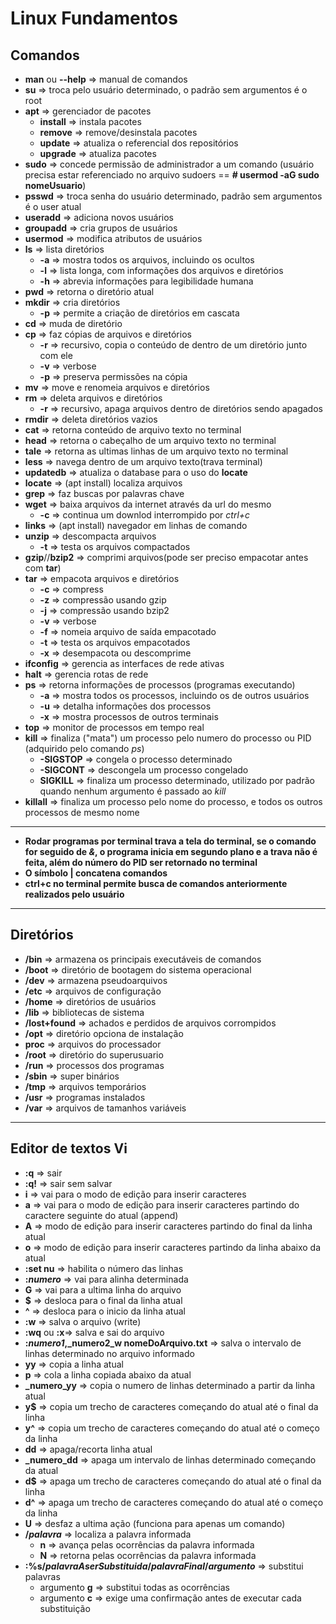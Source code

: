 # Linux Fundamentos

## Comandos

* **man** ou **--help** => manual de comandos
* **su** => troca pelo usuário determinado, o padrão sem argumentos é o root
* **apt** => gerenciador de pacotes
	- **install** => instala pacotes
	- **remove** => remove/desinstala pacotes
	- **update** => atualiza o referencial dos repositórios
	- **upgrade** => atualiza pacotes
* **sudo** => concede permissão de administrador a um comando (usuário precisa estar referenciado no arquivo sudoers == **# usermod -aG sudo nomeUsuario**)
* **psswd** => troca senha do usuário determinado, padrão sem argumentos é o user atual
* **useradd** => adiciona novos usuários
* **groupadd** => cria grupos de usuários
* **usermod** => modifica atributos de usuários
* **ls** => lista diretórios
	- **-a** => mostra todos os arquivos, incluindo os ocultos
	- **-l** => lista longa, com informações dos arquivos e diretórios
	- **-h** => abrevia informações para legibilidade humana
* **pwd** => retorna o diretório atual
* **mkdir** => cria diretórios
	- **-p** => permite a criação de diretórios em cascata
* **cd** => muda de diretório
* **cp** => faz cópias de arquivos e diretórios
	- **-r** => recursivo, copia o conteúdo de dentro de um diretório junto com ele
	- **-v** => verbose
	- **-p** => preserva permissões na cópia
* **mv** => move e renomeia arquivos e diretórios
* **rm** => deleta arquivos e diretórios
	- **-r** => recursivo, apaga arquivos dentro de diretórios sendo apagados
* **rmdir** => deleta diretórios vazios
* **cat** => retorna conteúdo de arquivo texto no terminal
* **head** => retorna o cabeçalho de um arquivo texto no terminal
* **tale** => retorna as ultimas linhas de um arquivo texto no terminal
* **less** => navega dentro de um arquivo texto(trava terminal)
* **updatedb** => atualiza o database para o uso do **locate**
* **locate** => (apt install) localiza arquivos
* **grep** => faz buscas por palavras chave
* **wget** => baixa arquivos da internet através da url do mesmo
	- **-c** => continua um downlod interrompido por *ctrl+c*
* **links** => (apt install) navegador em linhas de comando
* **unzip** => descompacta arquivos
	- **-t** => testa os arquivos compactados
* **gzip**//**bzip2** => comprimi arquivos(pode ser preciso empacotar antes com **tar**)
* **tar** => empacota arquivos e diretórios
	- **-c** => compress
	- **-z** => compressão usando gzip
	- **-j** => compressão usando bzip2
	- **-v** => verbose
	- **-f** => nomeia arquivo de saída empacotado
	- **-t** => testa os arquivos empacotados
	- **-x** => desempacota ou descomprime
* **ifconfig** => gerencia as interfaces de rede ativas
* **halt** => gerencia rotas de rede
* **ps** => retorna informações de processos (programas executando)
	- **-a** => mostra todos os processos, incluindo os de outros usuários
	- **-u** => detalha informações dos processos
	- **-x** => mostra processos de outros terminais
* **top** => monitor de processos em tempo real
* **kill** => finaliza ("mata") um processo pelo numero do processo ou PID (adquirido pelo comando *ps*)
	- **-SIGSTOP** => congela o processo determinado
	- **-SIGCONT** => descongela um processo congelado
	- **SIGKILL** => finaliza um processo determinado, utilizado por padrão quando nenhum argumento é passado ao *kill*
* **killall** => finaliza um processo pelo nome do processo, e todos os outros processos de mesmo nome

---

* **Rodar programas por terminal trava a tela do terminal, se o comando for seguido de *&*, o programa inicia em segundo plano e a trava não é feita, além do número do PID ser retornado no terminal**
* **O símbolo | concatena comandos**
* **ctrl+c no terminal permite busca de comandos anteriormente realizados pelo usuário**

---

## Diretórios

* **/bin** => armazena os principais executáveis de comandos
* **/boot** => diretório de bootagem do sistema operacional
* **/dev** => armazena pseudoarquivos
* **/etc** => arquivos de configuração
* **/home** => diretórios de usuários
* **/lib** => bibliotecas de sistema
* **/lost+found** => achados e perdidos de arquivos corrompidos
* **/opt** => diretório opciona de instalação
* **proc** => arquivos do processador
* **/root** => diretório do superusuario
* **/run** => processos dos programas
* **/sbin** => super binários
* **/tmp** => arquivos temporários
* **/usr** => programas instalados
* **/var** => arquivos de tamanhos variáveis

---

## Editor de textos Vi

* **:q** => sair
* **:q!** => sair sem salvar
* **i** => vai para o modo de edição para inserir caracteres
* **a** => vai para o modo de edição para inserir caracteres partindo do caractere seguinte do atual (append)
* **A** => modo de edição para inserir caracteres partindo do final da linha atual
* **o** => modo de edição para inserir caracteres partindo da linha abaixo da atual
* **:set nu** => habilita o número das linhas
* **:_numero_** => vai para alinha determinada
* **G** => vai para a ultima linha do arquivo
* **$** => desloca para o final da linha atual
* **^** => desloca para o inicio da linha atual
* **:w** => salva o arquivo (write)
* **:wq** ou **:x**=> salva e sai do arquivo
* **:_numero1_,_numero2_w nomeDoArquivo.txt** => salva o intervalo de linhas determinado no arquivo informado
* **yy** => copia a linha atual
* **p** => cola a linha copiada abaixo da atual
* **_numero_yy** => copia o numero de linhas determinado a partir da linha atual
* **y$** => copia um trecho de caracteres começando do atual até o final da linha
* **y^** => copia um trecho de caracteres começando do atual até o começo da linha
* **dd** => apaga/recorta linha atual
* **_numero_dd** => apaga um intervalo de linhas determinado começando da atual
* **d$** => apaga um trecho de caracteres começando do atual até o final da linha
* **d^** => apaga um trecho de caracteres começando do atual até o começo da linha
* **U** => desfaz a ultima ação (funciona para apenas um comando)
* **/_palavra_** => localiza a palavra informada
	- **n** => avança pelas ocorrências da palavra informada
	- **N** => retorna pelas ocorrências da palavra informada
* **:%s/_palavraAserSubstituida_/_palavraFinal_/_argumento_** => substitui palavras
	- argumento **g** => substitui todas as ocorrências
	- argumento **c** => exige uma confirmação antes de executar cada substituição